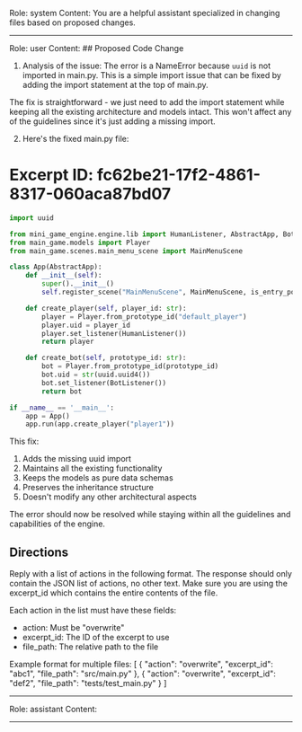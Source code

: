 Role: system
Content: You are a helpful assistant specialized in changing files based on proposed changes.
__________________
Role: user
Content: ## Proposed Code Change
1. Analysis of the issue:
The error is a NameError because `uuid` is not imported in main.py. This is a simple import issue that can be fixed by adding the import statement at the top of main.py.

The fix is straightforward - we just need to add the import statement while keeping all the existing architecture and models intact. This won't affect any of the guidelines since it's just adding a missing import.

2. Here's the fixed main.py file:

# Excerpt ID: fc62be21-17f2-4861-8317-060aca87bd07
```python main_game/main.py
import uuid

from mini_game_engine.engine.lib import HumanListener, AbstractApp, BotListener
from main_game.models import Player
from main_game.scenes.main_menu_scene import MainMenuScene

class App(AbstractApp):
    def __init__(self):
        super().__init__()
        self.register_scene("MainMenuScene", MainMenuScene, is_entry_point=True)

    def create_player(self, player_id: str):
        player = Player.from_prototype_id("default_player")
        player.uid = player_id
        player.set_listener(HumanListener())
        return player

    def create_bot(self, prototype_id: str):
        bot = Player.from_prototype_id(prototype_id)
        bot.uid = str(uuid.uuid4())
        bot.set_listener(BotListener())
        return bot

if __name__ == '__main__':
    app = App()
    app.run(app.create_player("player1"))
```

This fix:
1. Adds the missing uuid import
2. Maintains all the existing functionality
3. Keeps the models as pure data schemas
4. Preserves the inheritance structure
5. Doesn't modify any other architectural aspects

The error should now be resolved while staying within all the guidelines and capabilities of the engine.

## Directions
Reply with a list of actions in the following format. The response should only contain the JSON list of actions, no other text.
Make sure you are using the excerpt_id which contains the entire contents of the file.

Each action in the list must have these fields:
- action: Must be "overwrite"
- excerpt_id: The ID of the excerpt to use
- file_path: The relative path to the file

Example format for multiple files:
[
    {
        "action": "overwrite",
        "excerpt_id": "abc1",
        "file_path": "src/main.py"
    },
    {
        "action": "overwrite",
        "excerpt_id": "def2",
        "file_path": "tests/test_main.py"
    }
]
__________________
Role: assistant
Content: 
__________________

